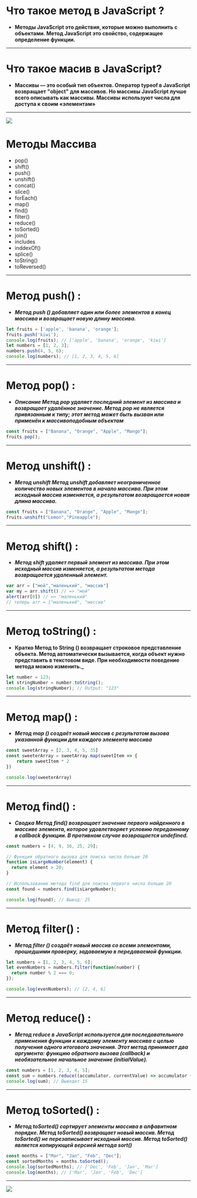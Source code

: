# Что такое метод в JavaScript ?
+ **Методы JavaScript это действия, которые можно выполнить с объектами. Метод JavaScript это свойство, содержащее определение функции.**
---------
# Что такое масив в JavaScript?
+ **Массивы — это особый тип объектов. Оператор typeof в JavaScript возвращает "object" для массивов. Но массивы JavaScript лучше всего описывать как массивы. Массивы используют числа для доступа к своим «элементам»**
---
![](https://miro.medium.com/v2/resize:fit:2000/1*BwrqzA3hUC7u1VJSNAj0yg.png)
# Методы Массива
+ pop()
+ shift()
+ push()
+ unshift()
+ concat()
+ slice()
+ forEach()
+ map()
+ find()
+ filter()
+ reduce()
+ toSorted()
+ join()
+ includes
+ inddexOf()
+ splice()
+ toString()
+ toReversed()
---
# Метод push() :
+ **_Метод push () добавляет один или более элементов в конец массива и возвращает новую длину массива._**
```JavaScript
let fruits = ['apple', 'banana', 'orange'];
fruits.push('kiwi');
console.log(fruits); // ['apple', 'banana', 'orange', 'kiwi']
let numbers = [1, 2, 3];
numbers.push(4, 5, 6);
console.log(numbers); // [1, 2, 3, 4, 5, 6]
```
---
# Метод pop() :
+ **_Описание Метод pop удаляет последний элемент из массива и возвращает удалённое значение. Метод pop не является привязанным к типу; этот метод может быть вызван или применён к массивоподобным объектам_**
```JavaScript
const fruits = ["Banana", "Orange", "Apple", "Mango"];
fruits.pop();
```
---
# Метод unshift() :
+ **_Метод unshift Метод unshift добавляет неограниченное количество новых элементов в начало массива. При этом исходный массив изменяется, а результатом возвращается новая длина массива._**
```JavaScript
const fruits = ["Banana", "Orange", "Apple", "Mango"];
fruits.unshift("Lemon","Pineapple");
```
---
# Метод shift() :
+ **_Метод shift удаляет первый элемент из массива. При этом исходный массив изменяется, а результатом метода возвращается удаленный элемент._**
```JavaScript
var arr = ["мой","маленький", "массив"]
var my = arr.shift() // => "мой"
alert(arr[0]) // => "маленький"
// теперь arr = ["маленький", "массив"
```
---
# Метод toString() :
+ **Кратко Метод to String () возвращает строковое представление объекта. Метод автоматически вызывается, когда объект нужно представить в текстовом виде. При необходимости поведение метода можно изменить._**
```JavaScript
let number = 123;
let stringNumber = number.toString();
console.log(stringNumber); // Output: "123"

```
---
# Метод map() :
+ **_Метод map () создаёт новый массив с результатом вызова указанной функции для каждого элемента массива_**
```JavaScript
const sweetArray = [2, 3, 4, 5, 35]
const sweeterArray = sweetArray.map(sweetItem => {
    return sweetItem * 2
})

console.log(sweeterArray)
```
---
# Метод find() :
+ **_Сводка Метод find() возвращает значение первого найденного в массиве элемента, которое удовлетворяет условию переданному в callback функции. В противном случае возвращается undefined._**
```JavaScript
const numbers = [4, 9, 16, 25, 29];

// Функция обратного вызова для поиска числа больше 20
function isLargeNumber(element) {
  return element > 20;
}

// Использование метода find для поиска первого числа больше 20
const found = numbers.find(isLargeNumber);

console.log(found); // Вывод: 25

```
---
# Метод filter() :
+ **_Метод filter () создаёт новый массив со всеми элементами, прошедшими проверку, задаваемую в передаваемой функции._**
```JavaScript
let numbers = [1, 2, 3, 4, 5, 6];
let evenNumbers = numbers.filter(function(number) {
  return number % 2 === 0;
});

console.log(evenNumbers); // [2, 4, 6]
```
---
# Метод reduce() :
+ **_Метод reduce в JavaScript используется для последовательного применения функции к каждому элементу массива с целью получения одного итогового значения. Этот метод принимает два аргумента: функцию обратного вызова (callback) и необязательное начальное значение (initialValue)._**
```JavaScript
const numbers = [1, 2, 3, 4, 5];
const sum = numbers.reduce((accumulator, currentValue) => accumulator + currentValue, 0);
console.log(sum); // Выведет 15
```
---
# Метод toSorted() :
+ **_Метод toSorted() сортирует элементы массива в алфавитном порядке. Метод toSorted() возвращает новый массив. Метод toSorted() не перезаписывает исходный массив. Метод toSorted() является копирующей версией метода sort()_**
```JavaScript
const months = ["Mar", "Jan", "Feb", "Dec"];
const sortedMonths = months.toSorted();
console.log(sortedMonths); // ['Dec', 'Feb', 'Jan', 'Mar']
console.log(months); // ['Mar', 'Jan', 'Feb', 'Dec']

```
---
![](https://encrypted-tbn0.gstatic.com/images?q=tbn:ANd9GcSbokCROhMCbAb7aTE1OiBx102zVHmQVO2vwQ&s)
